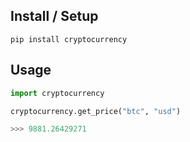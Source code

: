 ## Install / Setup

```shell
pip install cryptocurrency
```

## Usage
```python
import cryptocurrency

cryptocurrency.get_price("btc", "usd")

>>> 9881.26429271
```